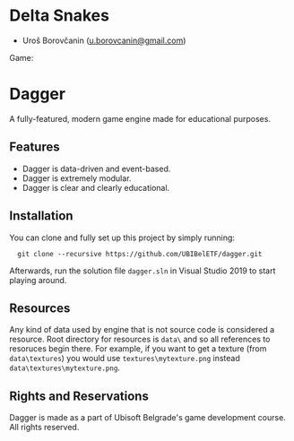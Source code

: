 # Delta Snakes
- Uroš Borovčanin (u.borovcanin@gmail.com)


Game:


# Dagger

A fully-featured, modern game engine made for educational purposes.

## Features

- Dagger is data-driven and event-based.
- Dagger is extremely modular.
- Dagger is clear and clearly educational.

## Installation

You can clone and fully set up this project by simply running:

```git
  git clone --recursive https://github.com/UBIBelETF/dagger.git
```

Afterwards, run the solution file `dagger.sln` in Visual Studio 2019 to start playing around. 

## Resources

Any kind of data used by engine that is not source code is considered a resource. Root directory for resources is `data\`
and so all references to resoruces begin there. For example, if you want to get a texture (from `data\textures`) you would
use `textures\mytexture.png` instead `data\textures\mytexture.png`.

## Rights and Reservations

Dagger is made as a part of Ubisoft Belgrade's game development course. All rights reserved.
